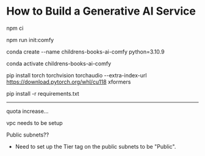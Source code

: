 # How to Build a Generative AI Service

npm ci

npm run init:comfy

conda create --name childrens-books-ai-comfy python=3.10.9

conda activate childrens-books-ai-comfy

pip install torch torchvision torchaudio --extra-index-url https://download.pytorch.org/whl/cu118 xformers

pip install -r requirements.txt

---

quota increase...

vpc needs to be setup

Public subnets??

- Need to set up the Tier tag on the public subnets to be "Public".
